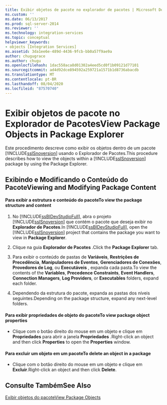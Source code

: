 ```yaml
---
title: Exibir objetos de pacote no explorador de pacotes | Microsoft Docs
ms.custom: ''
ms.date: 06/13/2017
ms.prod: sql-server-2014
ms.reviewer: ''
ms.technology: integration-services
ms.topic: conceptual
helpviewer_keywords:
- objects [Integration Services]
ms.assetid: 3da1ee6e-489d-4436-9fcb-bb0a57f9ae9a
author: chugugrace
ms.author: chugu
ms.openlocfilehash: 1dac558aca8d01302a4eed5cd0f1b09121d77101
ms.sourcegitcommit: ad4d92dce894592a259721a1571b1d8736abacdb
ms.translationtype: MT
ms.contentlocale: pt-BR
ms.lasthandoff: 08/04/2020
ms.locfileid: "87570740"
---
```

# <a name="view-package-objects-in-package-explorer"></a><span data-ttu-id="b7570-102">Exibir objetos de pacote no Explorador de Pacotes</span><span class="sxs-lookup"><span data-stu-id="b7570-102">View Package Objects in Package Explorer</span></span>
  <span data-ttu-id="b7570-103">Este procedimento descreve como exibir os objetos dentro de um pacote [!INCLUDE[ssISnoversion](../includes/ssisnoversion-md.md)] usando o Explorador de Pacotes.</span><span class="sxs-lookup"><span data-stu-id="b7570-103">This procedure describes how to view the objects within a [!INCLUDE[ssISnoversion](../includes/ssisnoversion-md.md)] package by using the Package Explorer.</span></span>  
  
## <a name="viewing-and-modifying-package-content"></a><span data-ttu-id="b7570-104">Exibindo e Modificando o Conteúdo do Pacote</span><span class="sxs-lookup"><span data-stu-id="b7570-104">Viewing and Modifying Package Content</span></span>  
  
#### <a name="to-view-the-package-structure-and-content"></a><span data-ttu-id="b7570-105">Para exibir a estrutura e conteúdo do pacote</span><span class="sxs-lookup"><span data-stu-id="b7570-105">To view the package structure and content</span></span>  
  
1.  <span data-ttu-id="b7570-106">No [!INCLUDE[ssBIDevStudioFull](../includes/ssbidevstudiofull-md.md)], abra o projeto [!INCLUDE[ssISnoversion](../includes/ssisnoversion-md.md)] que contém o pacote que deseja exibir no **Explorador de Pacotes**.</span><span class="sxs-lookup"><span data-stu-id="b7570-106">In [!INCLUDE[ssBIDevStudioFull](../includes/ssbidevstudiofull-md.md)], open the [!INCLUDE[ssISnoversion](../includes/ssisnoversion-md.md)] project that contains the package you want to view in **Package Explorer**.</span></span>  
  
2.  <span data-ttu-id="b7570-107">Clique na guia **Explorador de Pacotes** .</span><span class="sxs-lookup"><span data-stu-id="b7570-107">Click the **Package Explorer** tab.</span></span>  
  
3.  <span data-ttu-id="b7570-108">Para exibir o conteúdo de pastas de **Variáveis**, **Restrições de Precedência**, **Manipuladores de Eventos**, **Gerenciadores de Conexões**, **Provedores de Log**, ou **Executáveis** , expanda cada pasta.</span><span class="sxs-lookup"><span data-stu-id="b7570-108">To view the contents of the **Variables**, **Precedence Constraints**, **Event Handlers**, **Connection Managers**, **Log Providers**, or **Executables** folders, expand each folder.</span></span>  
  
4.  <span data-ttu-id="b7570-109">Dependendo da estrutura do pacote, expanda as pastas dos níveis seguintes.</span><span class="sxs-lookup"><span data-stu-id="b7570-109">Depending on the package structure, expand any next-level folders.</span></span>  
  
#### <a name="to-view-package-object-properties"></a><span data-ttu-id="b7570-110">Para exibir propriedades de objeto do pacote</span><span class="sxs-lookup"><span data-stu-id="b7570-110">To view package object properties</span></span>  
  
-   <span data-ttu-id="b7570-111">Clique com o botão direito do mouse em um objeto e clique em **Propriedades** para abrir a janela **Propriedades** .</span><span class="sxs-lookup"><span data-stu-id="b7570-111">Right-click an object and then click **Properties** to open the **Properties** window.</span></span>  
  
#### <a name="to-delete-an-object-in-a-package"></a><span data-ttu-id="b7570-112">Para excluir um objeto em um pacote</span><span class="sxs-lookup"><span data-stu-id="b7570-112">To delete an object in a package</span></span>  
  
-   <span data-ttu-id="b7570-113">Clique com o botão direito do mouse em um objeto e clique em **Excluir**.</span><span class="sxs-lookup"><span data-stu-id="b7570-113">Right-click an object and then click **Delete**.</span></span>  
  
## <a name="see-also"></a><span data-ttu-id="b7570-114">Consulte Também</span><span class="sxs-lookup"><span data-stu-id="b7570-114">See Also</span></span>  
 [<span data-ttu-id="b7570-115">Exibir objetos do pacote</span><span class="sxs-lookup"><span data-stu-id="b7570-115">View Package Objects</span></span>](view-package-objects.md)  
  
  
